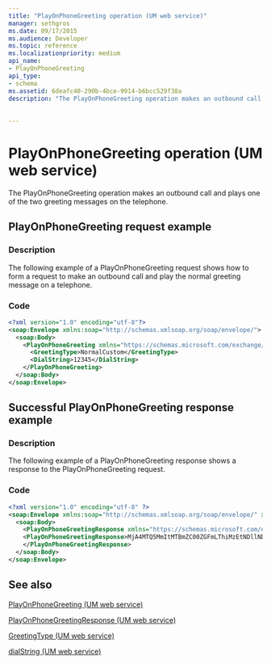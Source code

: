 ```yaml
---
title: "PlayOnPhoneGreeting operation (UM web service)"
manager: sethgros
ms.date: 09/17/2015
ms.audience: Developer
ms.topic: reference
ms.localizationpriority: medium
api_name:
- PlayOnPhoneGreeting
api_type:
- schema
ms.assetid: 6deafc40-290b-4bce-9914-b6bcc529f38a
description: "The PlayOnPhoneGreeting operation makes an outbound call and plays one of the two greeting messages on the telephone."
 
 
---
```


# PlayOnPhoneGreeting operation (UM web service)

The PlayOnPhoneGreeting operation makes an outbound call and plays one of the two greeting messages on the telephone.
  
## PlayOnPhoneGreeting request example

### Description

The following example of a PlayOnPhoneGreeting request shows how to form a request to make an outbound call and play the normal greeting message on a telephone.
  
### Code

```XML
<?xml version="1.0" encoding="utf-8"?>
<soap:Envelope xmlns:soap="http://schemas.xmlsoap.org/soap/envelope/">
  <soap:Body>
    <PlayOnPhoneGreeting xmlns="https://schemas.microsoft.com/exchange/services/2006/messages">
      <GreetingType>NormalCustom</GreetingType>
      <DialString>12345</DialString>
    </PlayOnPhoneGreeting>
  </soap:Body>
</soap:Envelope>
```

## Successful PlayOnPhoneGreeting response example

### Description

The following example of a PlayOnPhoneGreeting response shows a response to the PlayOnPhoneGreeting request.
  
### Code

```XML
<?xml version="1.0" encoding="utf-8" ?> 
<soap:Envelope xmlns:soap="http://schemas.xmlsoap.org/soap/envelope/" xmlns:xsi="http://www.w3.org/2001/XMLSchema-instance" xmlns:xsd="http://www.w3.org/2001/XMLSchema">
  <soap:Body>
    <PlayOnPhoneGreetingResponse xmlns="https://schemas.microsoft.com/exchange/services/2006/messages">
    <PlayOnPhoneGreetingResponse>MjA4MTQ5MmItMTBmZC00ZGFmLThiMzEtNDllNDJjM2Y3MjIxQGRmLWV1bS0wMS5leGNoYW5nZS5jb3JwLm1pY3Jvc29mdC5jb20=</PlayOnPhoneGreetingResponse> 
    </PlayOnPhoneGreetingResponse>
  </soap:Body>
</soap:Envelope>
```

## See also



[PlayOnPhoneGreeting (UM web service)](playonphonegreeting-um-web-service.md)
  
[PlayOnPhoneGreetingResponse (UM web service)](playonphonegreetingresponse-um-web-service.md)
  
[GreetingType (UM web service)](greetingtype-um-web-service.md)
  
[dialString (UM web service)](dialstring-um-web-service.md)

